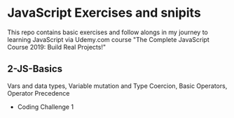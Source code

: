 # JavaScript Exercises and snipits
This repo contains basic exercises and follow alongs in my journey to learning JavaScript via Udemy.com course "The Complete JavaScript Course 2019: Build Real Projects!"

## 2-JS-Basics 
Vars and data types, Variable mutation and Type Coercion, Basic Operators, Operator Precedence
* Coding Challenge 1

